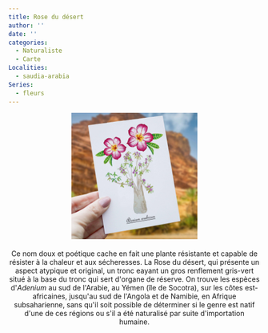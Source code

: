```yaml
---
title: Rose du désert
author: ''
date: ''
categories:
  - Naturaliste
  - Carte
Localities:
  - saudia-arabia
Series:
  - fleurs
---
```

<center>
<img alt="[Rose du désert à l'aquarelle]" src="adenium_featured-image.jpg" width=50%> 
<br>
<br>
Ce nom doux et poétique cache en fait une plante résistante et capable de résister à la chaleur et aux sécheresses. La Rose du désert, qui présente un aspect atypique et original, un tronc eayant un gros renflement gris-vert situé à la base du tronc qui sert d'organe de réserve. On trouve les espèces d'<i>Adenium</i> au sud de l'Arabie, au Yémen (île de Socotra), sur les côtes est-africaines, jusqu'au sud de l'Angola et de Namibie, en Afrique subsaharienne, sans qu'il soit possible de déterminer si le genre est natif d'une de ces régions ou s'il a été naturalisé par suite d'importation humaine. 
</center>